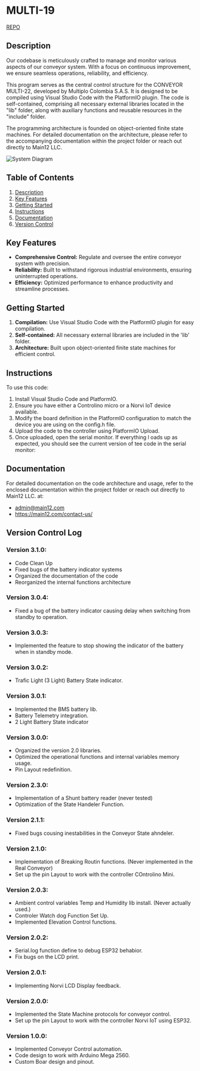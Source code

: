 # MULTI-19

[REPO](https://github.com/MAIN-12/MULTI-22)

## Description <a name="description"></a>

Our codebase is meticulously crafted to manage and monitor various aspects of our conveyor system. With a focus on continuous improvement, we ensure seamless operations, reliability, and efficiency.

This program serves as the central control structure for the CONVEYOR MULTI-22, developed by Multiplo Colombia S.A.S. It is designed to be compiled using Visual Studio Code with the PlatformIO plugin. The code is self-contained, comprising all necessary external libraries located in the "lib" folder, along with auxiliary functions and reusable resources in the "include" folder.

The programming architecture is founded on object-oriented finite state machines. For detailed documentation on the architecture, please refer to the accompanying documentation within the project folder or reach out directly to Main12 LLC.

![System Diagram](https://juancbotero.com/wp-content/uploads/2023/07/IMG_20191229_184527-1024x484.jpg)


## Table of Contents
1. [Description](#description)
2. [Key Features](#key-features)
3. [Getting Started](#getting-started)
4. [Instructions](#instructions)
5. [Documentation](#documentation)
6. [Version Control](#version-control)


## Key Features <a name="key-features"></a>
- **Comprehensive Control:** Regulate and oversee the entire conveyor system with precision.
- **Reliability:** Built to withstand rigorous industrial environments, ensuring uninterrupted operations.
- **Efficiency:** Optimized performance to enhance productivity and streamline processes.

## Getting Started <a name="getting-started"></a>
1. **Compilation:** Use Visual Studio Code with the PlatformIO plugin for easy compilation.
2. **Self-contained:** All necessary external libraries are included in the 'lib' folder.
3. **Architecture:** Built upon object-oriented finite state machines for efficient control.


## Instructions <a name="instructions"></a>
To use this code:

1. Install Visual Studio Code and PlatformIO.
2. Ensure you have either a Controlino micro or a Norvi IoT device available.
3. Modify the board definition in the PlatformIO configuration to match the device you are using on the config.h file.
4. Upload the code to the controller using PlatformIO Upload.
5. Once uploaded, open the serial monitor. If everything l  oads up as expected, you should see the current version of tee code in the serial monitor:

## Documentation <a name="documentation"></a>
For detailed documentation on the code architecture and usage, refer to the enclosed documentation within the project folder or reach out directly to Main12 LLC. at:
 - admin@main12.com 
 - https://main12.com/contact-us/

## Version Control Log <a name="version-control"></a>

### Version 3.1.0:
- Code Clean Up
- Fixed bugs of the battery indicator systems
- Organized the documentation of the code
- Reorganized the internal functions architecture

### Version 3.0.4:
- Fixed a bug of the battery indicator causing delay when switching from standby to operation.

### Version 3.0.3:
- Implemented the feature to stop showing the indicator of the battery when in standby mode.

### Version 3.0.2:
- Trafic Light (3 Light) Battery State indicator. 

### Version 3.0.1:
- Implemented the BMS battery lib.
- Battery Telemetry integration.
- 2 Light Battery State indicator

### Version 3.0.0:
- Organized the version 2.0 libraries.
- Optimized the operational functions and internal variables memory usage.
- Pin Layout redefinition.

### Version 2.3.0:
- Implementation of a Shunt battery reader (never tested)
- Optimization of the State Handeler Function.

### Version 2.1.1:
- Fixed bugs cousing inestabilities in the Conveyor State ahndeler. 

### Version 2.1.0:
- Implementation of Breaking Routin functions. (Never implemented in the Real Conveyor)
- Set up the pin Layout to work with the controller COntrolino Mini.

### Version 2.0.3:
- Ambient control variables Temp and Humidity lib install. (Never actually used.)
- Controler Watch dog Function Set Up.
- Implemented Elevation Control functions.

### Version 2.0.2:
- Serial.log function define to debug ESP32 behabior.
- Fix bugs on the LCD print. 

### Version 2.0.1:
- Implementing Norvi LCD Display feedback. 

### Version 2.0.0:
- Implemented the State Machine protocols for conveyor control.
- Set up the pin Layout to work with the controller Norvi IoT using ESP32. 

### Version 1.0.0:
- Implemented Conveyor Control automation.
- Code design to work with Arduino Mega 2560.
- Custom Boar design and pinout. 